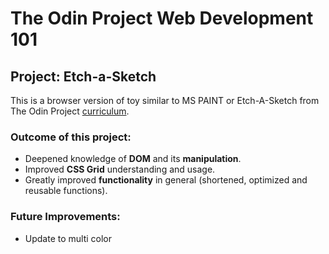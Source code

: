 # The Odin Project Web Development 101
## Project: Etch-a-Sketch
  This is a browser version of toy similar to MS PAINT or Etch-A-Sketch from The Odin Project [curriculum](https://www.theodinproject.com/paths/foundations/courses/foundations/lessons/etch-a-sketch-project).



### Outcome of this project: ###
* Deepened knowledge of **DOM** and its **manipulation**.
* Improved **CSS Grid** understanding and usage.
* Greatly improved **functionality** in general (shortened, optimized and reusable functions).

### Future Improvements: ###
* Update to multi color